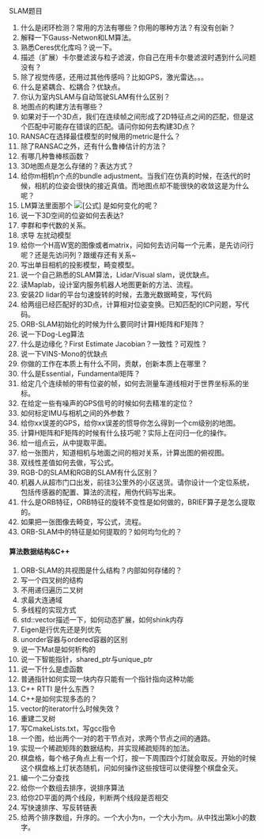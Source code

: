 SLAM题目

1. 什么是闭环检测？常用的方法有哪些？你用的哪种方法？有没有创新？
2. 解释一下Gauss-Netwon和LM算法。
3. 熟悉Ceres优化库吗？说一下。
4. 描述（扩展）卡尔曼滤波与粒子滤波，你自己在用卡尔曼滤波时遇到什么问题没有？
5. 除了视觉传感，还用过其他传感吗？比如GPS，激光雷达。。。
6. 什么是紧耦合、松耦合？优缺点。
7. 你认为室内SLAM与自动驾驶SLAM有什么区别？
8. 地图点的构建方法有哪些？
9. 如果对于一个3D点，我们在连续帧之间形成了2D特征点之间的匹配，但是这个匹配中可能存在错误的匹配。请问你如何去构建3D点？
10. RANSAC在选择最佳模型的时候用的metric是什么？
11. 除了RANSAC之外，还有什么鲁棒估计的方法？
12. 有哪几种鲁棒核函数？
13. 3D地图点是怎么存储的？表达方式？
14. 给你m相机n个点的bundle adjustment。当我们在仿真的时候，在迭代的时候，相机的位姿会很快的接近真值。而地图点却不能很快的收敛这是为什么呢？
15. LM算法里面那个 ![[公式]](https://www.zhihu.com/equation?tex=%5Clambda) 是如何变化的呢？
16. 说一下3D空间的位姿如何去表达?
17. 李群和李代数的关系。
18. 求导 左扰动模型
19. 给你一个H高W宽的图像或者matrix，问如何去访问每一个元素，是先访问行呢？还是先访问列？跟缓存还有关系~
20. 写出单目相机的投影模型，畸变模型。
21. 说一个自己熟悉的SLAM算法，Lidar/Visual slam，说优缺点。
22. 读Maplab，设计室内服务机器人地图更新的方法、流程。
23. 安装2D lidar的平台匀速旋转的时候，去激光数据畸变，写代码
24. 给两组已经匹配好的3D点，计算相对位姿变换。已知匹配的ICP问题，写代码。
25. ORB-SLAM初始化的时候为什么要同时计算H矩阵和F矩阵？
26. 说一下Dog-Leg算法
27. 什么是边缘化？First Estimate Jacobian？一致性？可观性？
28. 说一下VINS-Mono的优缺点
29. 你做的工作在本质上有什么不同，贡献，创新本质上在哪里？
30. 什么是Essential，Fundamental矩阵？
31. 给定几个连续帧的带有位姿的帧，如何去测量车道线相对于世界坐标系的坐标。
32. 在给定一些有噪声的GPS信号的时候如何去精准的定位？
33. 如何标定IMU与相机之间的外参数？
34. 给你xx误差的GPS，给你xx误差的惯导你怎么得到一个cm级别的地图。
35. 计算H矩阵和F矩阵的时候有什么技巧呢？实际上在问归一化的操作。
36. 给一组点云，从中提取平面。
37. 给一张图片，知道相机与地面之间的相对关系，计算出图的俯视图。
38. 双线性差值如何去做，写公式。
39. RGB-D的SLAM和RGB的SLAM有什么区别？
40. 机器人从超市门口出发，前往3公里外的小区送货。请你设计一个定位系统，包括传感器的配置、算法的流程，用伪代码写出来。
41. 什么是ORB特征，ORB特征的旋转不变性是如何做的，BRIEF算子是怎么提取的。
42. 如果把一张图像去畸变，写公式，流程。
43. ORB-SLAM中的特征是如何提取的？如何均匀化的？



#### 算法数据结构&C++

1. ORB-SLAM的共视图是什么结构？内部如何存储的？
2. 写一个四叉树的结构
3. 不用递归遍历二叉树
4. 求最大连通域
5. 多线程的实现方式
6. std::vector描述一下，如何动态扩展，如何shink内存
7. Eigen是行优先还是列优先
8. unorder容器与ordered容器的区别
9. 说一下Mat是如何析构的
10. 说一下智能指针，shared_ptr与unique_ptr
11. 说一下什么是虚函数
12. 普通指针如何实现一块内存只能有一个指针指向这种功能
13. C++ RTTI 是什么东西？
14. C++是如何实现多态的？
15. vector的iterator什么时候失效？
16. 重建二叉树
17. 写CmakeLists.txt，写gcc指令
18. 一个图，给出两个一对的若干节点对，求两个节点之间的通路。
19. 实现一个稀疏矩阵的数据结构，并实现稀疏矩阵的加法。
20. 棋盘格，每个格子角点上有一个灯，按一下周围四个灯就会取反。开始的时候这个棋盘格上灯状态随机，问如何操作这些按钮可以使得整个棋盘全灭。
21. 编一个二分查找
22. 给你一个数组去排序，说排序算法
23. 给你2D平面的两个线段，判断两个线段是否相交
24. 写快速排序、写反转链表
25. 给两个排序数组，升序的。一个大小为n，一个大小为m。从中找出第k小的数字。